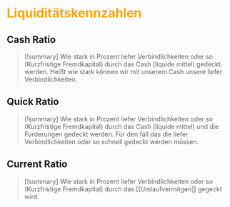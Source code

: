 # <font color="orange"> Liquiditätskennzahlen </font>
## Cash Ratio
>[!summary]
>Wie stark in Prozent liefer Verbindlichkeiten oder so (Kurzfristige Fremdkapital) durch das Cash (liquide mittel) gedeckt werden.
>Heißt wie stark können wir mit unserem Cash unsere liefer Verbindlichkeiten.
## Quick Ratio
>[!summary]
>Wie stark in Prozent liefer Verbindlichkeiten oder so (Kurzfristige Fremdkapital) durch das Cash (liquide mittel) und die Forderungen gedeckt werden.
>Für den fall das die liefer Verbindlichkeiten oder so schnell gedeckt werden müssen.
>
## Current Ratio
>[!summary]
>Wie stark in Prozent liefer Verbindlichkeiten oder so (Kurzfristige Fremdkapital) durch das [[Umlaufvermögen]] gegeckt wird.
